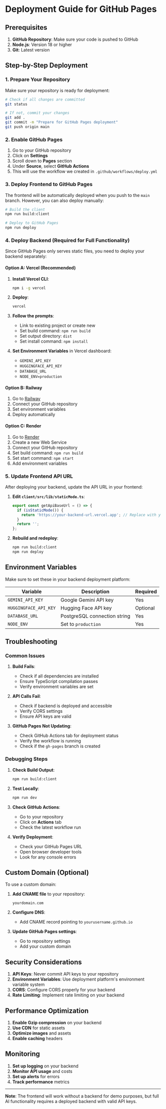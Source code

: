# Deployment Guide for GitHub Pages

## Prerequisites

1. **GitHub Repository**: Make sure your code is pushed to GitHub
2. **Node.js**: Version 18 or higher
3. **Git**: Latest version

## Step-by-Step Deployment

### 1. Prepare Your Repository

Make sure your repository is ready for deployment:

```bash
# Check if all changes are committed
git status

# If not, commit your changes
git add .
git commit -m "Prepare for GitHub Pages deployment"
git push origin main
```

### 2. Enable GitHub Pages

1. Go to your GitHub repository
2. Click on **Settings**
3. Scroll down to **Pages** section
4. Under **Source**, select **GitHub Actions**
5. This will use the workflow we created in `.github/workflows/deploy.yml`

### 3. Deploy Frontend to GitHub Pages

The frontend will be automatically deployed when you push to the `main` branch. However, you can also deploy manually:

```bash
# Build the client
npm run build:client

# Deploy to GitHub Pages
npm run deploy
```

### 4. Deploy Backend (Required for Full Functionality)

Since GitHub Pages only serves static files, you need to deploy your backend separately:

#### Option A: Vercel (Recommended)

1. **Install Vercel CLI**:
   ```bash
   npm i -g vercel
   ```

2. **Deploy**:
   ```bash
   vercel
   ```

3. **Follow the prompts**:
   - Link to existing project or create new
   - Set build command: `npm run build`
   - Set output directory: `dist`
   - Set install command: `npm install`

4. **Set Environment Variables** in Vercel dashboard:
   - `GEMINI_API_KEY`
   - `HUGGINGFACE_API_KEY`
   - `DATABASE_URL`
   - `NODE_ENV=production`

#### Option B: Railway

1. Go to [Railway](https://railway.app)
2. Connect your GitHub repository
3. Set environment variables
4. Deploy automatically

#### Option C: Render

1. Go to [Render](https://render.com)
2. Create a new Web Service
3. Connect your GitHub repository
4. Set build command: `npm run build`
5. Set start command: `npm start`
6. Add environment variables

### 5. Update Frontend API URL

After deploying your backend, update the API URL in your frontend:

1. **Edit `client/src/lib/staticMode.ts`**:
   ```typescript
   export const getApiBaseUrl = () => {
     if (isStaticMode()) {
       return 'https://your-backend-url.vercel.app'; // Replace with your actual backend URL
     }
     return '';
   };
   ```

2. **Rebuild and redeploy**:
   ```bash
   npm run build:client
   npm run deploy
   ```

## Environment Variables

Make sure to set these in your backend deployment platform:

| Variable | Description | Required |
|----------|-------------|----------|
| `GEMINI_API_KEY` | Google Gemini API key | Yes |
| `HUGGINGFACE_API_KEY` | Hugging Face API key | Optional |
| `DATABASE_URL` | PostgreSQL connection string | Yes |
| `NODE_ENV` | Set to `production` | Yes |

## Troubleshooting

### Common Issues

1. **Build Fails**:
   - Check if all dependencies are installed
   - Ensure TypeScript compilation passes
   - Verify environment variables are set

2. **API Calls Fail**:
   - Check if backend is deployed and accessible
   - Verify CORS settings
   - Ensure API keys are valid

3. **GitHub Pages Not Updating**:
   - Check GitHub Actions tab for deployment status
   - Verify the workflow is running
   - Check if the `gh-pages` branch is created

### Debugging Steps

1. **Check Build Output**:
   ```bash
   npm run build:client
   ```

2. **Test Locally**:
   ```bash
   npm run dev
   ```

3. **Check GitHub Actions**:
   - Go to your repository
   - Click on **Actions** tab
   - Check the latest workflow run

4. **Verify Deployment**:
   - Check your GitHub Pages URL
   - Open browser developer tools
   - Look for any console errors

## Custom Domain (Optional)

To use a custom domain:

1. **Add CNAME file** to your repository:
   ```
   yourdomain.com
   ```

2. **Configure DNS**:
   - Add CNAME record pointing to `yourusername.github.io`

3. **Update GitHub Pages settings**:
   - Go to repository settings
   - Add your custom domain

## Security Considerations

1. **API Keys**: Never commit API keys to your repository
2. **Environment Variables**: Use deployment platform's environment variable system
3. **CORS**: Configure CORS properly for your backend
4. **Rate Limiting**: Implement rate limiting on your backend

## Performance Optimization

1. **Enable Gzip compression** on your backend
2. **Use CDN** for static assets
3. **Optimize images** and assets
4. **Enable caching** headers

## Monitoring

1. **Set up logging** on your backend
2. **Monitor API usage** and costs
3. **Set up alerts** for errors
4. **Track performance** metrics

---

**Note**: The frontend will work without a backend for demo purposes, but full AI functionality requires a deployed backend with valid API keys. 
